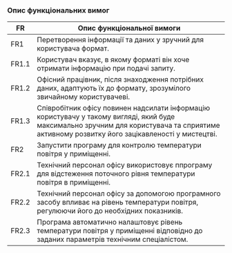 ### Опис функціональних вимог
|   	FR   	|       	Опис функціональної вимоги     	|
|---------------------------------|------------------------|
|           	FR1  	          |   Перетворення інформації та даних у зручний для користувача формат.|
|          	FR1.1           	|   Користувач вказує, в якому форматі він хоче отримати інформацію при подачі запиту.   |
|          	FR1.2           	|   Офісний працівник, після знаходження потрібних даних, адаптують їх до формату, зрозумілого звичайному користувачеві.   |
|          	FR1.3           	|   Співробітник офісу повинен надсилати інформацію користувачу у такому вигляді, який буде максимально зручним для користувача та сприятиме активному розвитку його зацікавленості у мистецтві.   |
|           	FR2            	|   Запустити програму для контролю температури повітря у приміщенні.   |
|          	FR2.1           	|   Технічний персонал офісу використовує ппрограму для відстеження поточного рівня температури повітря в приміщенні. |
|          	FR2.2           	|   Технічний персонал офісу за допомогою програмного засобу впливає на рівень температури повітря, регулюючи його до необхідних показників.  |
|          	FR2.3           	|   Програма автоматично налаштовує рівень температури повітря у приміщенні відповідно до заданих параметрів технічним спеціалістом. |
